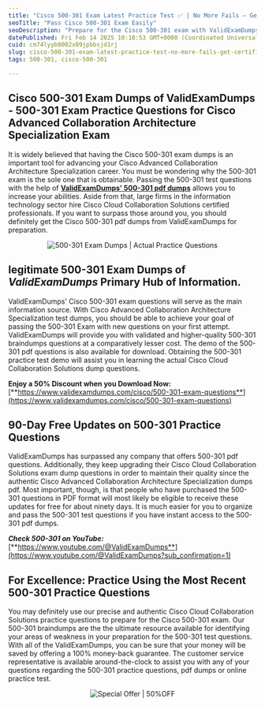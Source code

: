```yaml
---
title: "Cisco 500-301 Exam Latest Practice Test ✅ | No More Fails – Get Certified Now!"
seoTitle: "Pass Cisco 500-301 Exam Easily"
seoDescription: "Prepare for the Cisco 500-301 exam with ValidExamDumps' reliable resources. Access updated dumps and practice questions at a discounted rate"
datePublished: Fri Feb 14 2025 10:10:53 GMT+0000 (Coordinated Universal Time)
cuid: cm74lyyb0002x09jpbbsjd1rj
slug: cisco-500-301-exam-latest-practice-test-no-more-fails-get-certified-now
tags: 500-301, cisco-500-301

---
```


## **Cisco 500-301 Exam Dumps of ValidExamDumps - 500-301 Exam Practice Questions for Cisco Advanced Collaboration Architecture Specialization Exam**

It is widely believed that having the Cisco 500-301 exam dumps is an important tool for advancing your Cisco Advanced Collaboration Architecture Specialization career. You must be wondering why the 500-301 exam is the sole one that is obtainable. Passing the 500-301 test questions with the help of [**ValidExamDumps' 500-301 pdf dumps**](https://www.validexamdumps.com/cisco/500-301-exam-questions) allows you to increase your abilities. Aside from that, large firms in the information technology sector hire Cisco Cloud Collaboration Solutions certified professionals. If you want to surpass those around you, you should definitely get the Cisco 500-301 pdf dumps from ValidExamDumps for preparation.

<center><img src="https://www.validexamdumps.com/uploads/banners/1709651572_Banner29.png" alt="500-301 Exam Dumps | Actual Practice Questions" /></center>

## **legitimate 500-301 Exam Dumps of *ValidExamDumps* Primary Hub of Information.**

ValidExamDumps' Cisco 500-301 exam questions will serve as the main information source. With Cisco Advanced Collaboration Architecture Specialization test dumps, you should be able to achieve your goal of passing the 500-301 Exam with new questions on your first attempt. ValidExamDumps will provide you with validated and higher-quality 500-301 braindumps questions at a comparatively lesser cost. The demo of the 500-301 pdf questions is also available for download. Obtaining the 500-301 practice test demo will assist you in learning the actual Cisco Cloud Collaboration Solutions dump questions.

**Enjoy a 50% Discount when you Download Now:** [**https://www.validexamdumps.com/cisco/500-301-exam-questions**](https://www.validexamdumps.com/cisco/500-301-exam-questions)

## **90-Day Free Updates on 500-301 Practice Questions**

ValidExamDumps has surpassed any company that offers 500-301 pdf questions. Additionally, they keep upgrading their Cisco Cloud Collaboration Solutions exam dump questions in order to maintain their quality since the authentic Cisco Advanced Collaboration Architecture Specialization dumps pdf. Most important, though, is that people who have purchased the 500-301 questions in PDF format will most likely be eligible to receive these updates for free for about ninety days. It is much easier for you to organize and pass the 500-301 test questions if you have instant access to the 500-301 pdf dumps.

***Check 500-301 on YouTube:*** [**https://www.youtube.com/@ValidExamDumps**](https://www.youtube.com/@ValidExamDumps?sub_confirmation=1)

## **For Excellence: Practice Using the Most Recent 500-301 Practice Questions**

You may definitely use our precise and authentic Cisco Cloud Collaboration Solutions practice questions to prepare for the Cisco 500-301 exam. Our 500-301 braindumps are the the ultimate resource available for identifying your areas of weakness in your preparation for the 500-301 test questions. With all of the ValidExamDumps, you can be sure that your money will be saved by offering a 100% money-back guarantee. The customer service representative is available around-the-clock to assist you with any of your questions regarding the 500-301 practice questions, pdf dumps or online practice test.

<center><img src="https://www.validexamdumps.com/uploads/banners/1705933924_Latest_Exam_B-14.png" alt="Special Offer | 50%OFF " /></center>